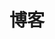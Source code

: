 ---
title: 博客
description: 技术文章
# image: img/blog.jpg

# Badge style
style:
    background: "#F7BA1E"
    color: "#fff"
---